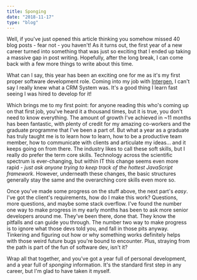 ```yaml
---
title: Sponging
date: "2018-11-17"
type: "blog"
---
```


Well, if you've just opened this article thinking you somehow missed 40 blog posts - fear not - you haven't! As it turns out, the first year of a new career turned into something that was just so exciting that I ended up taking a massive gap in post writing. Hopefully, after the long break, I can come back with a few more things to write about this time.

What can I say, this year has been an exciting one for me as it's my first proper software development role. Coming into my job with [Intergen](https://www.intergen.co.nz), I can't say I really knew what a CRM System was. It's a good thing I learn fast seeing I was hired to develop for it!

Which brings me to my first point: for anyone reading this who's coming up on that first job, you've heard it a thousand times, but it is true, you don't need to know everything. The amount of growth I've achieved in ~11 months has been fantastic, with plenty of credit for my amazing co-workers and the graduate programme that I've been a part of. But what a year as a graduate has truly taught me is to learn how to learn, how to be a productive team member, how to communicate with clients and articulate my ideas... and it keeps going on from there. The industry likes to call these soft skills, but I really do prefer the term core skills. Technology across the scientific spectrum is ever-changing, but within IT this change seems even more rapid - _just ask anyone trying to keep track of the hottest JavaScript framework_. However, underneath these changes, the basic structures generally stay the same and the overarching core skills even more so.

Once you've made some progress on the stuff above, the next part's _easy_. I've got the client's requirements, how do I make this work? Questions, more questions, and maybe some stack overflow. I've found the number one way to make progress in my early months has been to ask more senior developers around me. They've been there, done that. They know the pitfalls and can guide you through. The number two way to make progress is to ignore what those devs told you, and fall in those pits anyway. Tinkering and figuring out how or why something works definitely helps with those weird future bugs you're bound to encounter. Plus, straying from the path is part of the fun of software dev, isn't it?

Wrap all that together, and you've got a year full of personal development, and a year full of _sponging_ information. It's the standard first step in any career, but I'm glad to have taken it myself.
